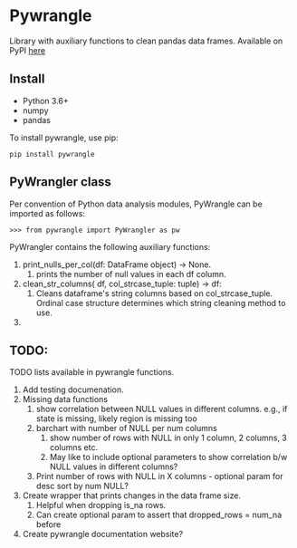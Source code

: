 
# Pywrangle
Library with auxiliary functions to clean pandas data frames. Available on PyPI [here](https://pypi.org/project/pywrangle/)


## Install
- Python 3.6+
- numpy
- pandas


To install pywrangle, use pip:

```
pip install pywrangle
```

## PyWrangler class

Per convention of Python data analysis modules, PyWrangle can be imported as follows:
```
>>> from pywrangle import PyWrangler as pw
```

PyWrangler contains the following auxiliary functions:
1. print_nulls_per_col(df: DataFrame object) -> None.
   1. prints the number of null values in each df column.
2. clean_str_columns( df, col_strcase_tuple: tuple) -> df:
   1. Cleans dataframe's string columns based on col_strcase_tuple. Ordinal case structure determines which string cleaning method to use.
3. 



## TODO:
TODO lists available in pywrangle functions.

1. Add testing documenation.
2. Missing data functions
   1. show correlation between NULL values in different columns. e.g., if state is missing, likely region is missing too
   2. barchart with number of NULL per num columns
      1. show number of rows with NULL in only 1 column, 2 columns, 3 columns etc.
      2. May like to include optional parameters to show correlation b/w NULL values in different columns?
   3. Print number of rows with NULL in X columns - optional param for desc sort by num NULL?
3. Create wrapper that prints changes in the data frame size.
   1. Helpful when dropping is_na rows.
   2. Can create optional param to assert that dropped_rows = num_na before
4. Create pywrangle documentation website?

